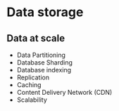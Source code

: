 # Data storage

## Data at scale

- Data Partitioning
- Database Sharding
- Database indexing
- Replication
- Caching
- Content Delivery Network (CDN)
- Scalability